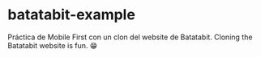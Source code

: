 # batatabit-example
Práctica de Mobile First con un clon del website de Batatabit. Cloning the Batatabit website is fun. 😁
